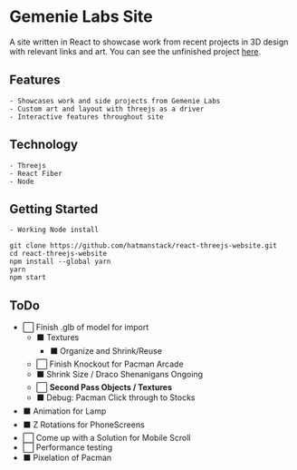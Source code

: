 # Gemenie Labs Site

A site written in React to showcase work from recent projects in 3D design with relevant links and art.  You can see the unfinished project [here](https://d2b6nykhuskd5e.cloudfront.net/).

## Features

    - Showcases work and side projects from Gemenie Labs
    - Custom art and layout with threejs as a driver
    - Interactive features throughout site

## Technology

    - Threejs
    - React Fiber
    - Node
    
## Getting Started

    - Working Node install
    
```
git clone https://github.com/hatmanstack/react-threejs-website.git
cd react-threejs-website
npm install --global yarn
yarn
npm start
```

## ToDo

- ⬜ Finish .glb of model for import
    - ⬛ Textures
        - ⬛ Organize and Shrink/Reuse
    - ⬜ Finish Knockout for Pacman Arcade  
    - ⬛ Shrink Size / Draco Shenanigans Ongoing
    - ⬜ <strong>Second Pass Objects / Textures</strong>
    - ⬛ Debug: Pacman Click through to Stocks
- ⬛ Animation for Lamp
- ⬛ Z Rotations for PhoneScreens
- ⬜ Come up with a Solution for Mobile Scroll   
- ⬜ Performance testing
- ⬛ Pixelation of Pacman
